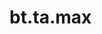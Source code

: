<div itemscope itemtype="http://developers.google.com/ReferenceObject">
<meta itemprop="name" content="bt.ta.max" />
<meta itemprop="path" content="Stable" />
</div>

# bt.ta.max

<!-- Insert buttons and diff -->

<table class="tfo-notebook-buttons tfo-api nocontent" align="left">

</table>





<pre class="devsite-click-to-copy prettyprint lang-py tfo-signature-link">
<code>bt.ta.max(
    *args, **kwargs
) -> np.array
</code></pre>



<!-- Placeholder for "Used in" -->
